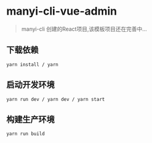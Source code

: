 # manyi-cli-vue-admin
> manyi-cli 创建的React项目,该模板项目还在完善中...

## 下载依赖
```
yarn install / yarn
```

## 启动开发环境
```
yarn run dev / yarn dev / yarn start
```

## 构建生产环境
```
yarn run build
```
